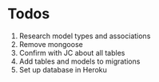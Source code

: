 # Todos

1. Research model types and associations
2. Remove mongoose
3. Confirm with JC about all tables
4. Add tables and models to migrations
5. Set up database in Heroku
